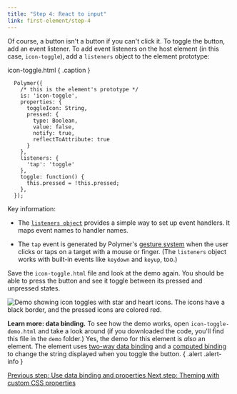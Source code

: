 ```yaml
---
title: "Step 4: React to input"
link: first-element/step-4
---
```


Of course, a button isn't a button if you can't click it. To toggle the button,
add an event listener. To add event listeners on the host element (in this
case, `icon-toggle`), add a `listeners` object to the element prototype:

icon-toggle.html { .caption }

```
  Polymer({
    /* this is the element's prototype */
    is: 'icon-toggle',
    properties: {
      toggleIcon: String,
      pressed: {
        type: Boolean,
        value: false,
        notify: true,
        reflectToAttribute: true
      }
    },
    listeners: {
      'tap': 'toggle'
    },
    toggle: function() {
      this.pressed = !this.pressed;
    },
  });
```

Key information:

*   The [`listeners object`](/1.0/docs/devguide/events#event-listeners)
    provides a simple way to set up event handlers. It maps event names to handler names.

*   The `tap` event is generated by Polymer's [gesture system](/1.0/docs/devguide/gesture-events)
    when the user clicks or taps on a target with a mouse or finger. (The `listeners` object works with built-in events
    like `keydown` and `keyup`, too.)

Save the `icon-toggle.html` file and look at the demo again. You should be able to press the button and see it
toggle between its pressed and unpressed states.

<img src="/images/1.0/first-element/databound-toggles.png" alt="Demo showing icon toggles with star and heart icons. The icons have a black border, and the pressed icons are colored red.">

**Learn more: data binding.** To see how the demo works, open `icon-toggle-demo.html`
and take a look around (if you downloaded the code, you'll find this file in the `demo` folder.)
Yes, the demo for this element is _also_ an element. The
element uses <a href="/1.0/docs/devguide/data-binding#property-notification">two-way
data binding</a> and a <a href="/1.0/docs/devguide/data-binding#annotated-computed">computed
binding</a> to change the string displayed when you toggle the button.
{ .alert .alert-info }

<a class="blue-button" href="step-3">
  Previous step: Use data binding and properties
</a>

<a class="blue-button" href="step-5">
  Next step: Theming with custom CSS properties
</a>
